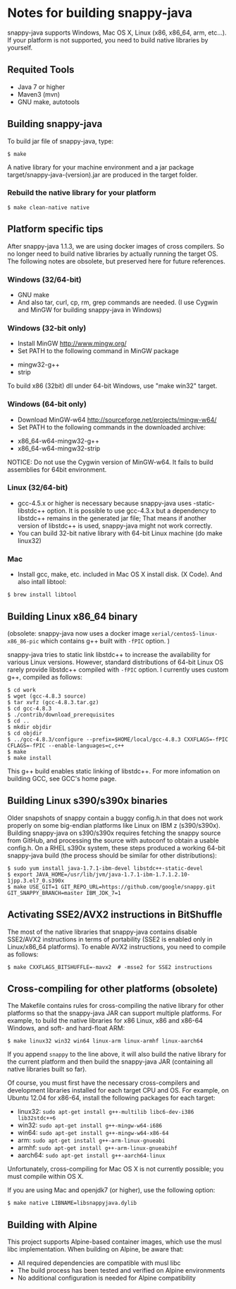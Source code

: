 # Notes for building snappy-java

snappy-java supports Windows, Mac OS X, Linux (x86, x86_64, arm, etc...). If your platform is not supported, you need to build native libraries by yourself.
 
## Requited Tools
 - Java 7 or higher
 - Maven3 (mvn)
 - GNU make, autotools


## Building snappy-java

To build jar file of snappy-java, type:
```
$ make 
```
A native library for your machine environment and a jar package target/snappy-java-(version).jar are produced in the target folder.


### Rebuild the native library for your platform
```
$ make clean-native native
```

## Platform specific tips

After snappy-java 1.1.3, we are using docker images of cross compilers. So no longer need to build native libraries by actually running the target OS.
The following notes are obsolete, but preserved here for future references.

### Windows (32/64-bit)
* GNU make 
* And also tar, curl, cp, rm, grep commands are needed. (I use Cygwin and MinGW for building snappy-java in Windows)

### Windows (32-bit only)
* Install MinGW http://www.mingw.org/
* Set PATH to the following command in MinGW package
 - mingw32-g++
 - strip

To build x86 (32bit) dll under 64-bit Windows, use "make win32" target.

### Windows (64-bit only)
* Download MinGW-w64 http://sourceforge.net/projects/mingw-w64/ 
* Set PATH to the following commands in the downloaded archive: 
 - x86_64-w64-mingw32-g++
 - x86_64-w64-mingw32-strip

NOTICE: Do not use the Cygwin version of MinGW-w64. It fails to build assemblies for 64bit environment.

### Linux (32/64-bit)
* gcc-4.5.x or higher is necessary because snappy-java uses -static-libstdc++ option. It is possible to use gcc-4.3.x but a dependency to libstdc++ remains in the generated jar file; That means if another version of libstdc++ is used, snappy-java might not work correctly.
* You can build 32-bit native library with 64-bit Linux machine (do make linux32)

### Mac
* Install gcc, make, etc. included in Mac OS X install disk. (X Code). And also intall libtool:

```
$ brew install libtool
```

## Building Linux x86\_64 binary 

(obsolete: snappy-java now uses a docker image `xerial/centos5-linux-x86_86-pic` which contains g++ built with `-fPIC` option. )

snappy-java tries to static link libstdc++ to increase the availability for various Linux versions. However, standard distributions of 64-bit Linux OS rarely provide libstdc++ compiled with `-fPIC` option. I currently uses custom g++, compiled as follows:

```
$ cd work
$ wget (gcc-4.8.3 source)
$ tar xvfz (gcc-4.8.3.tar.gz)
$ cd gcc-4.8.3
$ ./contrib/download_prerequisites
$ cd ..
$ mkdir objdir
$ cd objdir
$ ../gcc-4.8.3/configure --prefix=$HOME/local/gcc-4.8.3 CXXFLAGS=-fPIC CFLAGS=-fPIC --enable-languages=c,c++
$ make
$ make install
```

This g++ build enables static linking of libstdc++. For more infomation on building GCC, see GCC's home page.

## Building Linux s390/s390x binaries

Older snapshots of snappy contain a buggy config.h.in that does not work properly on some big-endian platforms like Linux on IBM z (s390/s390x). Building snappy-java on s390/s390x requires fetching the snappy source from GitHub, and processing the source with autoconf to obtain a usable config.h. On a RHEL s390x system, these steps produced a working 64-bit snappy-java build (the process should be similar for other distributions):

	$ sudo yum install java-1.7.1-ibm-devel libstdc++-static-devel
	$ export JAVA_HOME=/usr/lib/jvm/java-1.7.1-ibm-1.7.1.2.10-1jpp.3.el7_0.s390x
	$ make USE_GIT=1 GIT_REPO_URL=https://github.com/google/snappy.git GIT_SNAPPY_BRANCH=master IBM_JDK_7=1

## Activating SSE2/AVX2 instructions in BitShuffle

The most of the native libraries that snappy-java contains disable SSE2/AVX2 instructions in terms of portability (SSE2 is enabled only in Linux/x86_64 platforms). To enable AVX2 instructions, you need to compile as follows:

	$ make CXXFLAGS_BITSHUFFLE=-mavx2  # -msse2 for SSE2 instructions

## Cross-compiling for other platforms (obsolete)
The Makefile contains rules for cross-compiling the native library for other platforms so that the snappy-java JAR can support multiple platforms. For example, to build the native libraries for x86 Linux, x86 and x86-64 Windows, and soft- and hard-float ARM:

    $ make linux32 win32 win64 linux-arm linux-armhf linux-aarch64

If you append `snappy` to the line above, it will also build the native library for the current platform and then build the snappy-java JAR (containing all native libraries built so far).

Of course, you must first have the necessary cross-compilers and development libraries installed for each target CPU and OS. For example, on Ubuntu 12.04 for x86-64, install the following packages for each target:

  * linux32: `sudo apt-get install g++-multilib libc6-dev-i386 lib32stdc++6`
  * win32: `sudo apt-get install g++-mingw-w64-i686`
  * win64: `sudo apt-get install g++-mingw-w64-x86-64`
  * arm: `sudo apt-get install g++-arm-linux-gnueabi`
  * armhf: `sudo apt-get install g++-arm-linux-gnueabihf`
  * aarch64: `sudo apt-get install g++-aarch64-linux`

Unfortunately, cross-compiling for Mac OS X is not currently possible; you must compile within OS X.

If you are using Mac and openjdk7 (or higher), use the following option:

    $ make native LIBNAME=libsnappyjava.dylib

## Building with Alpine
This project supports Alpine-based container images, which use the musl libc implementation. When building on Alpine, be aware that:

- All required dependencies are compatible with musl libc
- The build process has been tested and verified on Alpine environments
- No additional configuration is needed for Alpine compatibility
